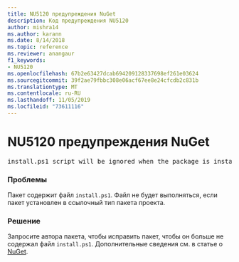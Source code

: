 ```yaml
---
title: NU5120 предупреждения NuGet
description: Код предупреждения NU5120
author: mishra14
ms.author: karann
ms.date: 8/14/2018
ms.topic: reference
ms.reviewer: anangaur
f1_keywords:
- NU5120
ms.openlocfilehash: 67b2e63427dcab694209128337698ef261e03624
ms.sourcegitcommit: 39f2ae79fbbc308e06acf67ee8e24cfcdb2c831b
ms.translationtype: MT
ms.contentlocale: ru-RU
ms.lasthandoff: 11/05/2019
ms.locfileid: "73611116"
---
```

# <a name="nuget-warning-nu5120"></a>NU5120 предупреждения NuGet
<pre>install.ps1 script will be ignored when the package is installed after the migration.</pre>

### <a name="issue"></a>Проблемы

Пакет содержит файл `install.ps1`. Файл не будет выполняться, если пакет установлен в ссылочный тип пакета проекта.


### <a name="solution"></a>Решение

Запросите автора пакета, чтобы исправить пакет, чтобы он больше не содержал файл `install.ps1`. Дополнительные сведения см. в статье о [NuGet](https://docs.microsoft.com/nuget/consume-packages/migrate-packages-config-to-package-reference).

